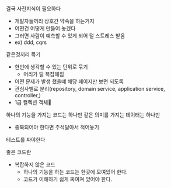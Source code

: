 결국 사전지식이 필요하다
- 개발자들끼리 상호간 약속을 하는거지
- 어떤건 어떻게 만들어 놓겠다
- 그러면 사람이 예측할 수 있게 되어 덜 스트레스 받음
- ex) ddd, cqrs


같은것끼리 묶기
- 한번에 생각할 수 있는 단위로 묶기
	- 머리가 덜 복잡해짐
- 어떤 문제가 발생 했을떄 해당 페이지만 보면 되도록
- 관심사별로 분리(repository, domain service, application service, controller,)
- 1급 컬렉션 객체

하나의 기능을 가지는 코드는 하나만
같은 의미를 가지는 데이터는 하나만
- 중복되어야 한다면 주석달아서 적어놓기

테스트를 짜야한다

좋은 코드란
- 복잡하지 않은 코드
	- 하나의 기능을 하는 코드는 한곳에 모여있어 한다.
	- 코드가 이해하기 쉽게 짜여져 있어야 한다.
